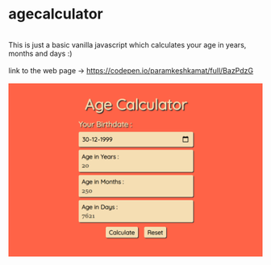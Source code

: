 # agecalculator
\
This is just a basic vanilla javascript which calculates your age in years, months and days :)
\
\
link to the web page -> https://codepen.io/paramkeshkamat/full/BazPdzG
\
\
![screenshot](screenshot.png)
